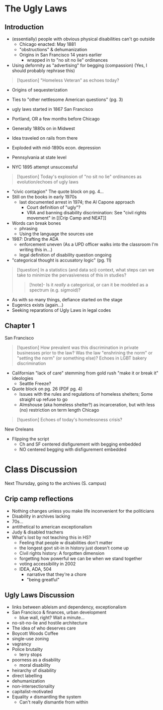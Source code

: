 # The Ugly Laws
## Introduction
- (essentially) people with obvious physical disabilities can't go outside
	- Chicago enacted: May 1881
	- "obstructions" & dehumanization
	- Origins in San Francisco 14 years earlier
		- wrapped in to "no sit no lie" ordinances
- Using deformity as "advertising" for begging (compassion) (Yes, I should probably rephrase this)
>[!question]
>"Homeless Veteran" as echoes today?
- Origins of sequesterization
- Ties to "other nettlesome American questions" (pg. 3)

- ugly laws started in 1867 San Francisco
- Portland, OR a few months before Chicago
- Generally 1880s on in Midwest
- Idea traveled on rails from there
- Exploded with mid-1890s econ. depression
- Pennsylvania at state level
- NYC 1895 attempt unsuccessful
>[!question]
>Today's explosion of "no sit no lie" ordinances as evolution/echoes of ugly laws
- "civic contagion"
The quote block on pg. 4...
- Still on the books in early 1970s
	- last documented arrest in 1974; the Al Capone approach
		- Court definition of "ugly"?
		- VRA and banning disability discrimination: See "civil rights movement" in [[Crip Camp and NEAT]]
- Words can break bones
	- phrasing
	- Using the language the sources use
- 1987: Drafting the ADA
	- enforcement uneven (As a UPD officer walks into the classroom I'm writing this in...)
	- legal definition of disability question ongoing
- "categorical thought is accusatory logic" (pg. 11)
>[!question]
>In a statistics (and data sci) context, what steps can we take to minimize the pervasiveness of this in studies?
>>[!note]-
>>Is it *really* a categorical, or can it be modeled as a spectrum (e.g. sigmoid)?
- As with so many things, defiance started on the stage
- Eugenics exists (again...)
- Seeking reparations of Ugly Laws in legal codes

## Chapter 1
San Francisco
>[!question]
>How prevalent was this discrimination in private businesses prior to the law? Was the law "enshrining the norm" or "setting the norm" (or something else)?
>Echoes in LGBT bakery discrimination

- Californian "lack of care" stemming from gold rush "make it or break it" ideologies
	- Seattle Freeze?
- Quote block on pg. 26 (PDF pg. 4)
	- Issues with the rules and regulations of homeless shelters; Some straight up refuse to go
	- Almshouse (aka homeless shelter?) as incarceration, but with less (no) restriction on term length
Chicago
>[!question]
>Echoes of today's homelessness crisis?

New Oreleans
- Flipping the script
	- Ch and SF centered disfigurement with begging embedded
	- NO centered begging with disfigurement embedded

# Class Discussion
Next Thursday, going to the archives (S. campus)
## Crip camp reflections
- Nothing changes unless you make life inconvenient for the politicians
- Disability in archives lacking
- 70s...
- antithetical to american exceptionalism
- Judy & disabled trachers
- What's lost by not teaching this in HS?
	- Feeling that people w disabilities don't matter
	- the longest govt sit-in in history just doesn't come up
	- Civil rights history: A forgotten dimension
	- forgetting how powerful we can be when we stand together
	- voting accessibility in 2002
	- IDEA, ADA, 504
		- narrative that they're a chore
		- "being greatful"
## Ugly Laws Discussion
- links between ableism and dependency, exceptionalism
- San Francisco & finances, urban development
	- blue wall, right? Wait a minute...
- no-sit-no-lie and hostile architecture
- The idea of who deserves care
- Boycott Woods Coffee
- single-use zoning
- vagrancy
- Police brutality
	- terry stops
- poorness as a disability
	- moral disability
- heirarchy of disability
- direct labelling
- dehumanization
- non-intersectionality
- capitalist-motivated
- Equality $\neq$ dismantling the system
	- Can't really dismantle from within
